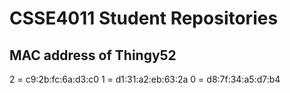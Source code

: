 # CSSE4011 Student Repositories

## MAC address of Thingy52
2 = c9:2b:fc:6a:d3:c0
1 = d1:31:a2:eb:63:2a
0 = d8:7f:34:a5:d7:b4
```
